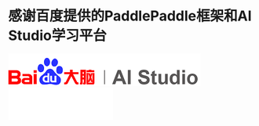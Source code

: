 # 感谢百度提供的PaddlePaddle框架和AI Studio学习平台

![img](https://github.com/Feng1909/PaddlePaddle_learning/blob/master/img/AI_studio.png)![img](https://github.com/Feng1909/PaddlePaddle_learning/blob/master/img/Paddle.png)
